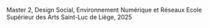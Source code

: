 Master 2, Design Social, Environnement Numérique et Réseaux
Ecole Supérieur des Arts Saint-Luc de Liège, 2025
